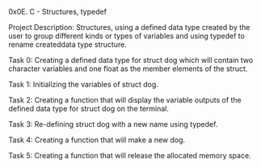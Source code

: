 0x0E. C - Structures, typedef

Project Description: Structures, using a defined data type created by the user to group different kinds or types of variables and using typedef to rename createddata type structure.

Task 0: Creating a defined data type for struct dog which will contain two character variables and one float as the member elements of the struct.

Task 1: Initializing the variables of struct dog.

Task 2: Creating a function that will display the variable outputs of the defined data type for struct dog on the terminal.

Task 3: Re-defining struct dog with a new name using typedef.

Task 4: Creating a function that will make a new dog.

Task 5: Creating a function that will release the allocated memory space.
